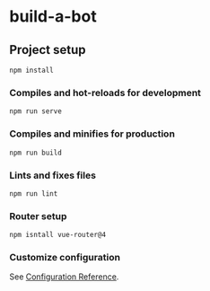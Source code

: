 # build-a-bot

## Project setup
```
npm install
```

### Compiles and hot-reloads for development
```
npm run serve
```

### Compiles and minifies for production
```
npm run build
```

### Lints and fixes files
```
npm run lint
```
### Router setup
```
npm isntall vue-router@4
```
### Customize configuration
See [Configuration Reference](https://cli.vuejs.org/config/).
